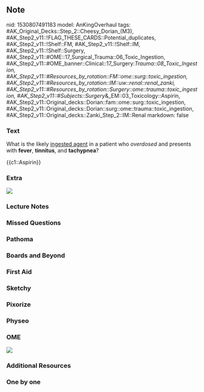 ## Note
nid: 1530807491183
model: AnKingOverhaul
tags: #AK_Original_Decks::Step_2::Cheesy_Dorian_(M3), #AK_Step2_v11::!FLAG_THESE_CARDS::Potential_duplicates, #AK_Step2_v11::!Shelf::FM, #AK_Step2_v11::!Shelf::IM, #AK_Step2_v11::!Shelf::Surgery, #AK_Step2_v11::#OME::17_Surgical_Trauma::06_Toxic_Ingestion, #AK_Step2_v11::#OME_banner::Clinical::17_Surgery:_Trauma::08_Toxic_Ingestion, #AK_Step2_v11::#Resources_by_rotation::FM::ome::surg::toxic_ingestion, #AK_Step2_v11::#Resources_by_rotation::IM::uw::renal::renal_zanki, #AK_Step2_v11::#Resources_by_rotation::Surgery::ome::trauma::toxic_ingestion, #AK_Step2_v11::#Subjects::Surgery_&_EM::03_Toxicology::Aspirin, #AK_Step2_v11::Original_decks::Dorian::fam::ome::surg::toxic_ingestion, #AK_Step2_v11::Original_decks::Dorian::surg::ome::trauma::toxic_ingestion, #AK_Step2_v11::Original_decks::Zanki_Step_2::IM::Renal
markdown: false

### Text
What is the likely <u>ingested agent</u> in a patient who
<i>overdosed</i> and presents with <b>fever</b>, <b>tinnitus</b>,
and <b>tachypnea</b>?
<div>
  {{c1::Aspirin}}
</div>

### Extra
<img src="paste-783114271982115.jpg">

### Lecture Notes


### Missed Questions


### Pathoma


### Boards and Beyond


### First Aid


### Sketchy


### Pixorize


### Physeo


### OME
<div class="ome-widget">
  <a href=
  "https://onlinemeded.org/spa/surgery-trauma/toxic-ingestion/acquire?ref=anki">
  <img src="_OME_AnkiFlashcards_Lesson_5.png"></a>
</div>

### Additional Resources


### One by one

